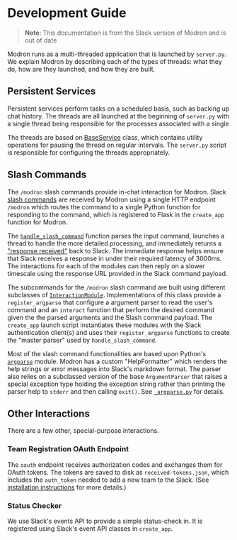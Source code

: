 # Development Guide

> **Note**: This documentation is from the Slack version of Modron and is out of date

Modron runs as a multi-threaded application that is launched by `server.py`.
We explain Modron by describing each of the types of threads:
what they do, how are they launched, and how they are built.

## Persistent Services

Persistent services perform tasks on a scheduled basis, such
as backing up chat history. 
The threads are all launched at the beginning of `server.py` with 
a single thread being responsible for the processes associated with a single
 
The threads are based on [BaseService](../modron/services/__init__.py) class,
which contains utility operations for pausing the thread on regular intervals.
The `server.py` script is responsible for configuring the threads appropriately.

<!--- todo (wardlt): Make the threads read configuration *entirely* from config or
*entirely* from the __init__.py. Having half/half seems confusing -->

## Slash Commands

The `/modron` slash commands provide in-chat interaction for Modron.
Slack [slash commands](https://api.slack.com/interactivity/slash-commands)
are received by Modron using a single HTTP endpoint `/modron` which 
routes the command to a single Python function for responding to the command, 
which is registered to Flask in the `create_app` function for Modron.

The [`handle_slash_command`](../modron/interact/__init__.py) function parses
the input command, launches a thread to handle the more detailed processing, 
and immediately returns a ["response received"](https://api.slack.com/interactivity/slash-commands#best_practices)
back to Slack.
The immediate response helps ensure that Slack receives a response in under their
required latency of 3000ms. 
The interactions for each of the modules can then reply on a slower timescale
using the response URL provided in the Slack command payload.

The subcommands for the `/modron` slash command are built using 
different subclasses of [`InteractionModule`](../modron/interact/base.py).
Implementations of this class provide a `register_argparse` that configure
a argument parser to read the user's command and an `interact` function 
that perform the desired command given the the parsed arguments and
the Slash command payload. 
The `create_app` launch script instantiates these modules with
the Slack authentication client(s) and uses their `register_argparse`
functions to create the "master parser" used by `handle_slash_command`.

Most of the slash command functionalities are based upon 
Python's [`argparse`](https://docs.python.org/3.8/library/argparse.html) module.
Modron has a custom "HelpFormatter" which renders the help strings or error
messages into Slack's markdown format.
The parser also relies on a subclassed version of the base
`ArgumentParser` that raises a special exception type holding the exception 
string rather than printing the parser help to `stderr` and
then calling `exit()`.
See [`_argparse.py`](../modron/interact/_argparse.py) for details.

## Other Interactions

There are a few other, special-purpose interactions.

### Team Registration OAuth Endpoint

The `oauth` endpoint receives authorization codes and exchanges them
for OAuth tokens.
The tokens are saved to disk as `received-tokens.json`, which
includes the `auth_token` needed to add a new team to the Slack.
(See [installation instructions](installation.md#launching-modron-for-first-time)
for more details.)

### Status Checker

We use Slack's events API to provide a simple status-check in.
It is registered using Slack's event API classes in `create_app`.
